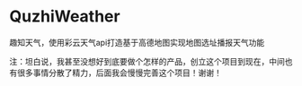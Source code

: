 # QuzhiWeather
趣知天气，使用彩云天气api打造基于高德地图实现地图选址播报天气功能

注：坦白说，我甚至没想好到底要做个怎样的产品，创立这个项目到现在，中间也有很多事情分散了精力，后面我会慢慢完善这个项目！谢谢！
